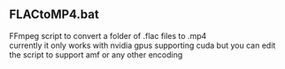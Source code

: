 ## FLACtoMP4.bat
FFmpeg script to convert a folder of .flac files to .mp4 \
currently it only works with nvidia gpus supporting cuda but you can edit the script to support amf or any other encoding
